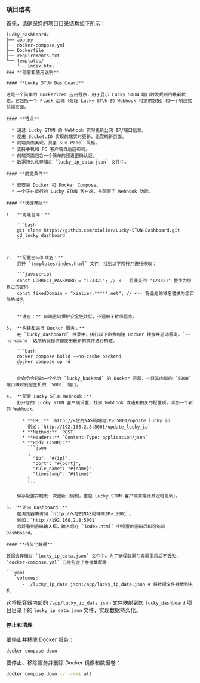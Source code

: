 ### **项目结构**

首先，请确保您的项目目录结构如下所示：

```
lucky_dashboard/
├── app.py
├── docker-compose.yml
├── Dockerfile
├── requirements.txt
└── templates/
	└── index.html
### **部署和使用说明**

#### **Lucky STUN Dashboard**

这是一个简单的 Dockerized 应用程序，用于显示 Lucky STUN 端口转发规则的最新状态。它包括一个 Flask 后端（处理 Lucky STUN 的 Webhook 和提供数据）和一个响应式前端页面。

#### **特点**

  * 通过 Lucky STUN 的 Webhook 实时更新公网 IP/端口信息。
  * 使用 Socket.IO 实现前端实时更新，无需刷新页面。
  * 前端页面美观，具备 Sun-Panel 风格。
  * 支持手机和 PC 客户端自适应布局。
  * 前端页面包含一个简单的预设密码认证。
  * 数据持久化存储在 `lucky_ip_data.json` 文件中。

#### **前提条件**

  * 已安装 Docker 和 Docker Compose。
  * 一个正在运行的 Lucky STUN 客户端，并配置了 Webhook 功能。

#### **快速开始**

1.  **克隆仓库：**

	```bash
	git clone https://github.com/xialier/Lucky-STUN-Dashboard.git
	cd lucky_dashboard
	```


2.  **配置密码和域名：**
	打开 `templates/index.html` 文件，找到以下两行并进行修改：

	```javascript
	const CORRECT_PASSWORD = "123321"; // <-- 将此处的 "123321" 替换为您自己的密码
	const fixedDomain = "xialier.*****.net"; // <-- 将此处的域名替换为您实际的域名
	```

	**注意：** 前端密码保护安全性较低，不适用于敏感信息。

3.  **构建和运行 Docker 服务：**
	在 `lucky_dashboard` 目录中，执行以下命令构建 Docker 镜像并启动服务。`--no-cache` 选项确保每次都使用最新的文件进行构建。

	```bash
	docker compose build --no-cache backend
	docker compose up -d
	```

	此命令会启动一个名为 `lucky_backend` 的 Docker 容器，并将其内部的 `5000` 端口映射到宿主机的 `5001` 端口。

4.  **配置 Lucky STUN Webhook：**
	打开您的 Lucky STUN 客户端设置，找到 Webhook 或通知相关的配置项，添加一个新的 Webhook。

	  * **URL:** `http://<您的NAS局域网IP>:5001/update_lucky_ip`
		例如：`http://192.168.2.8:5001/update_lucky_ip`
	  * **Method:** `POST`
	  * **Headers:** `Content-Type: application/json`
	  * **Body (JSON):**
		```json
		{
		  "ip": "#{ip}",
		  "port": "#{port}",
		  "rule_name": "#{name}",
		  "timestamp": "#{time}"
		}
		```

	保存配置并触发一次更新（例如，重启 Lucky STUN 客户端或等待其定时更新）。

5.  **访问 Dashboard：**
	在浏览器中访问 `http://<您的NAS局域网IP>:5001`。
	例如：`http://192.168.2.8:5001`
	您将看到密码输入框，输入您在 `index.html` 中设置的密码后即可访问 Dashboard。

#### **持久化数据**

数据会存储在 `lucky_ip_data.json` 文件中。为了确保数据在容器重启后不丢失，`docker-compose.yml` 已经包含了卷挂载配置：

```yaml
	volumes:
	  - ./lucky_ip_data.json:/app/lucky_ip_data.json # 将数据文件挂载到主机
```

这将把容器内部的 `/app/lucky_ip_data.json` 文件映射到您 `lucky_dashboard` 项目目录下的 `lucky_ip_data.json` 文件，实现数据持久化。

#### **停止和清理**

要停止并移除 Docker 服务：

```bash
docker compose down
```

要停止、移除服务并删除 Docker 镜像和数据卷：

```bash
docker compose down -v --rmi all
```
